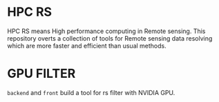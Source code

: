# HPC RS

HPC RS means High performance computing in Remote sensing. This repository overts a collection of tools for Remote sensing data resolving which are more faster and efficient than usual methods.

# GPU FILTER

`backend` and `front` build a tool for rs filter with NVIDIA GPU.